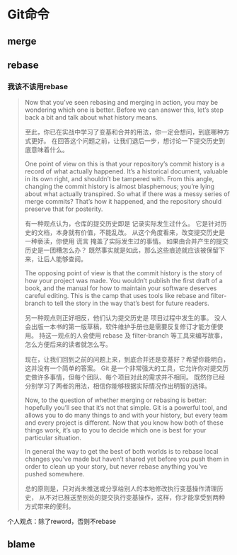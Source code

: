 # Git命令

## merge



## rebase

### 我该不该用rebase

> Now that you’ve seen rebasing and merging in action, you may be wondering which one is better. Before we can answer this, let’s step back a bit and talk about what history means.
>
> 至此，你已在实战中学习了变基和合并的用法，你一定会想问，到底哪种方式更好。 在回答这个问题之前，让我们退后一步，想讨论一下提交历史到底意味着什么。
>
> One point of view on this is that your repository’s commit history is a record of what actually happened. It’s a historical document, valuable in its own right, and shouldn’t be tampered with. From this angle, changing the commit history is almost blasphemous; you’re lying about what actually transpired. So what if there was a messy series of merge commits? That’s how it happened, and the repository should preserve that for posterity.
>
> 有一种观点认为，仓库的提交历史即是 记录实际发生过什么。 它是针对历史的文档，本身就有价值，不能乱改。 从这个角度看来，改变提交历史是一种亵渎，你使用 谎言 掩盖了实际发生过的事情。 如果由合并产生的提交历史是一团糟怎么办？ 既然事实就是如此，那么这些痕迹就应该被保留下来，让后人能够查阅。
>
> The opposing point of view is that the commit history is the story of how your project was made. You wouldn’t publish the first draft of a book, and the manual for how to maintain your software deserves careful editing. This is the camp that uses tools like rebase and filter-branch to tell the story in the way that’s best for future readers.
>
> 另一种观点则正好相反，他们认为提交历史是 项目过程中发生的事。 没人会出版一本书的第一版草稿，软件维护手册也是需要反复修订才能方便使用。 持这一观点的人会使用 rebase 及 filter-branch 等工具来编写故事，怎么方便后来的读者就怎么写。
>
> 现在，让我们回到之前的问题上来，到底合并还是变基好？希望你能明白，这并没有一个简单的答案。 Git 是一个非常强大的工具，它允许你对提交历史做许多事情，但每个团队、每个项目对此的需求并不相同。 既然你已经分别学习了两者的用法，相信你能够根据实际情况作出明智的选择。
>
> Now, to the question of whether merging or rebasing is better: hopefully you’ll see that it’s not that simple. Git is a powerful tool, and allows you to do many things to and with your history, but every team and every project is different. Now that you know how both of these things work, it’s up to you to decide which one is best for your particular situation.
>
> In general the way to get the best of both worlds is to rebase local changes you’ve made but haven’t shared yet before you push them in order to clean up your story, but never rebase anything you’ve pushed somewhere.
>
> 总的原则是，只对尚未推送或分享给别人的本地修改执行变基操作清理历史， 从不对已推送至别处的提交执行变基操作，这样，你才能享受到两种方式带来的便利。

个人观点：除了reword，否则不rebase

## blame
